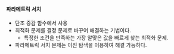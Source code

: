 #### 파라메트릭 서치
- 단조 증감 함수에서 사용
- 최적화 문제를 결정 문제로 바꾸어 해결하는 기법이다.
	- 특정한 조건을 만족하는 가장 알맞은 값을 빠르게 찾는 최적화 문제.
- 파라메트릭 서치 문제는 이진 탐색을 이용하여 해결 가능하다.
